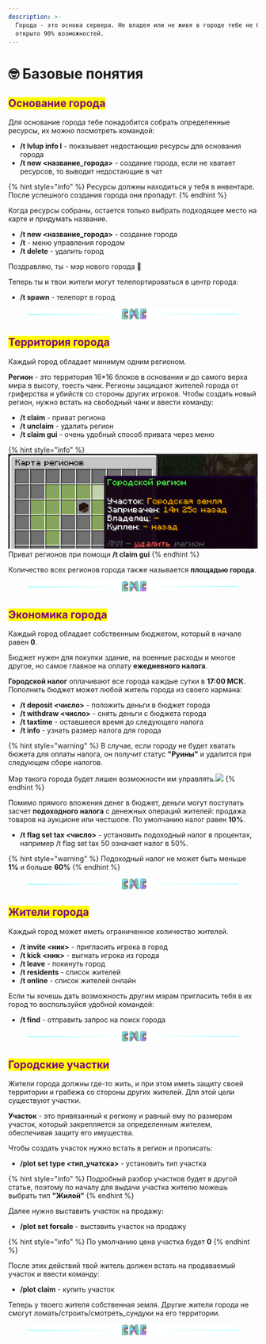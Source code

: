 ```yaml
---
description: >-
  Города - это основа сервера. Не владея или не живя в городе тебе не будет
  открыто 90% возможностей.
---
```


# 🤓 Базовые понятия

## <mark style="color:purple;">Основание города</mark>

Для основание города тебе понадобится собрать определенные ресурсы, их можно посмотреть командой:

* **/t lvlup info I** - показывает недостающие ресурсы для основания города
* **/t new <название\_города>** - создание города, если не хватает ресурсов, то выводит недостающие в чат

{% hint style="info" %}
Ресурсы должны находиться у тебя в инвентаре. После успешного создания города они пропадут.
{% endhint %}

Когда ресурсы собраны, остается только выбрать подходящее место на карте и придумать название.

* **/t new <название\_города>** - создание города
* **/t** - меню управления городом
* **/t delete** - удалить город

Поздравляю, ты - мэр нового города :tada:

Теперь ты и твои жители могут телепортироваться в центр города:

* **/t spawn** - телепорт в город



<figure><img src="../.gitbook/assets/gitlab_hr7.svg" alt=""><figcaption></figcaption></figure>

## <mark style="color:purple;">Территория города</mark>

Каждый город обладает минимум одним регионом.

**Регион** - это территория 16\*16 блоков в основании и до самого верха мира в высоту, тоесть чанк. Регионы защищают жителей города от гриферства и убийств со стороны других игроков. Чтобы создать новый регион, нужно встать на свободный чанк и ввести команду:

* **/t claim** - приват региона
* **/t unclaim** - удалить регион
* **/t claim gui** - очень удобный способ привата через меню

{% hint style="info" %}
![](../.gitbook/assets/image.png) Приват регионов при помощи **/t claim gui**
{% endhint %}

Количество всех регионов города также называется **площадью города**.

<figure><img src="../.gitbook/assets/gitlab_hr7.svg" alt=""><figcaption></figcaption></figure>

## <mark style="color:purple;">Экономика города</mark>

Каждый город обладает собственным бюджетом, который в начале равен **0**.

Бюджет нужен для покупки здание, на военные расходы и многое другое, но самое главное на оплату **ежедневного налога**.

**Городской налог** оплачивают все города каждые сутки в **17:00 МСК**. Пополнить бюджет может любой житель города из своего кармана:

* **/t deposit <число>** - положить деньги в бюджет города
* **/t withdraw <число>** - снять деньги с бюджета города
* **/t taxtime** - оставшееся время до следующего налога
* **/t info** - узнать размер налога для города

{% hint style="warning" %}
В случае, если городу не будет хватать бюжета для оплаты налога, он получит статус **"Руины"** и удалится при следующем сборе налогов.&#x20;

Мэр такого города будет лишен возможности им управлять.![](../.gitbook/assets/wgYxoTom21DamGZwSt2hho\_rPLdNpOaIwU3JD0tsEg7zL6IZb-G6Kv\_iI-kn-LilbPAz9Mlp\_j2\_9LzkxTy2Pk1u.jpg)
{% endhint %}

Помимо прямого вложения денег в бюджет, деньги могут поступать засчет **подоходного налога** с денежных операций жителей: продажа товаров на аукционе или честшопе. По умолчанию налог равен **10%**.

* **/t flag set tax <число>** - установить подоходный налог в процентах, например /t flag set tax 50 означает налог в 50%.

{% hint style="warning" %}
Подоходный налог не может быть меньше **1%** и больше **60%**
{% endhint %}

<figure><img src="../.gitbook/assets/gitlab_hr7.svg" alt=""><figcaption></figcaption></figure>

## <mark style="color:purple;">Жители города</mark>

Каждый город может иметь ограниченное количество жителей.

* **/t invite <ник>** - пригласить игрока в город
* **/t kick <ник>** - выгнать игрока из города
* **/t leave** - покинуть город
* **/t residents** - список жителей
* **/t online** - список жителей онлайн

Если ты хочешь дать возможность другим мэрам пригласить тебя в их город то воспользуйся удобной командой:

* **/t find** - отправить запрос на поиск города

<figure><img src="../.gitbook/assets/gitlab_hr7.svg" alt=""><figcaption></figcaption></figure>

## <mark style="color:purple;">Городские участки</mark>

Жители города должны где-то жить, и при этом иметь защиту своей территории и грабежа со стороны других жителей. Для этой цели существуют участки.

**Участок** - это привязанный к региону и равный ему по размерам участок, который закрепляется за определенным жителем, обеспечивая защиту его имущества.

Чтобы создать участок нужно встать в регион и прописать:

* **/plot set type <тип\_учатска>** - установить тип участка

{% hint style="info" %}
Подробный разбор участков будет в другой статье, поэтому по началу для выдачи участка жителю можешь выбрать тип **"Жилой"**
{% endhint %}

Далее нужно выставить участок на продажу:

* **/plot set forsale** - выставить участок на продажу

{% hint style="info" %}
По умолчанию цена участка будет **0**
{% endhint %}

После этих действий твой житель должен встать на продаваемый участок и ввести команду:

* **/plot claim** - купить участок

Теперь у твоего жителя собственная земля. Другие жители города не смогут ломать/строить/смотреть\_сундуки на его территории.

<figure><img src="../.gitbook/assets/gitlab_hr7.svg" alt=""><figcaption></figcaption></figure>

